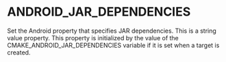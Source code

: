   

# ANDROID_JAR_DEPENDENCIES  
Set the Android property that specifies JAR dependencies.
This is a string value property. This property is initialized
by the value of the CMAKE_ANDROID_JAR_DEPENDENCIES
variable if it is set when a target is created.  

